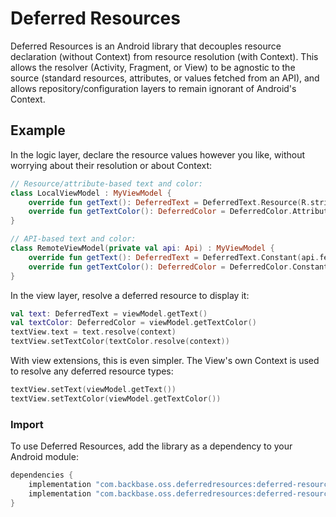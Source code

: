 # Deferred Resources

Deferred Resources is an Android library that decouples resource declaration (without Context) from
resource resolution (with Context). This allows the resolver (Activity, Fragment, or View) to be
agnostic to the source (standard resources, attributes, or values fetched from an API), and allows
repository/configuration layers to remain ignorant of Android's Context.

## Example

In the logic layer, declare the resource values however you like, without worrying about their
resolution or about Context:
```kotlin
// Resource/attribute-based text and color:
class LocalViewModel : MyViewModel {
    override fun getText(): DeferredText = DeferredText.Resource(R.string.someText)
    override fun getTextColor(): DeferredColor = DeferredColor.Attribute(R.attr.colorOnBackground)
}

// API-based text and color:
class RemoteViewModel(private val api: Api) : MyViewModel {
    override fun getText(): DeferredText = DeferredText.Constant(api.fetchText())
    override fun getTextColor(): DeferredColor = DeferredColor.Constant(api.fetchTextColor())
}
```

In the view layer, resolve a deferred resource to display it:
```kotlin
val text: DeferredText = viewModel.getText()
val textColor: DeferredColor = viewModel.getTextColor()
textView.text = text.resolve(context)
textView.setTextColor(textColor.resolve(context))
```

With view extensions, this is even simpler. The View's own Context is used to resolve any deferred
resource types:
```kotlin
textView.setText(viewModel.getText())
textView.setTextColor(viewModel.getTextColor())
```

### Import

To use Deferred Resources, add the library as a dependency to your Android module:

```groovy
dependencies {
    implementation "com.backbase.oss.deferredresources:deferred-resources:$version"
    implementation "com.backbase.oss.deferredresources:deferred-resources-view-extensions:$version"
}
```
